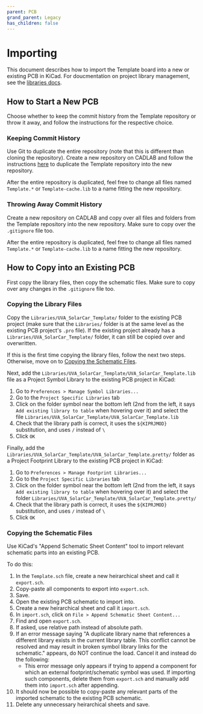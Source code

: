 ```yaml
---
parent: PCB
grand_parent: Legacy
has_children: false
---
```


# Importing

This document describes how to import the Template board into a new or existing PCB in KiCad. For doucmentation on project library management, see the [libraries docs](libraries.md).

## How to Start a New PCB

Choose whether to keep the commit history from the Template repository or throw it away, and follow the instructions for the respective choice.

### Keeping Commit History

Use Git to duplicate the entire repository (note that this is different than cloning the repository). Create a new repository on CADLAB and follow the instructions [here](https://docs.github.com/en/github/creating-cloning-and-archiving-repositories/duplicating-a-repository#mirroring-a-repository) to duplicate the Template repository into the new repository.

After the entire repository is duplicated, feel free to change all files named `Template.*` or `Template-cache.lib` to a name fitting the new repository.

### Throwing Away Commit History

Create a new repository on CADLAB and copy over all files and folders from the Template repository into the new repository. Make sure to copy over the `.gitignore` file too.

After the entire repository is duplicated, feel free to change all files named `Template.*` or `Template-cache.lib` to a name fitting the new repository.

## How to Copy into an Existing PCB

First copy the library files, then copy the schematic files. Make sure to copy over any changes in the `.gitignore` file too.

### Copying the Library Files

Copy the `Libraries/UVA_SolarCar_Template/` folder to the existing PCB project (make sure that the `Libraries/` folder is at the same level as the existing PCB project's `.pro` file). If the existing project already has a `Libraries/UVA_SolarCar_Template/` folder, it can still be copied over and overwritten.

If this is the first time copying the library files, follow the next two steps. Otherwise, move on to [Copying the Schematic Files](#copying-the-schematic-files).

Next, add the `Libraries/UVA_SolarCar_Template/UVA_SolarCar_Template.lib` file as a Project Symbol Library to the existing PCB project in KiCad:

1. Go to `Preferences > Manage Symbol Libraries...`
1. Go to the `Project Specific Libraries` tab
1. Click on the folder symbol near the bottom left (2nd from the left, it says `Add existing library to table` when hovering over it) and select the file `Libraries/UVA_SolarCar_Template/UVA_SolarCar_Template.lib`
1. Check that the library path is correct, it uses the `${KIPRJMOD}` substitution, and uses `/` instead of `\`
1. Click `OK`

Finally, add the `Libraries/UVA_SolarCar_Template/UVA_SolarCar_Template.pretty/` folder as a Project Footprint Library to the existing PCB project in KiCad:

1. Go to `Preferences > Manage Footprint Libraries...`
1. Go to the `Project Specific Libraries` tab
1. Click on the folder symbol near the bottom left (2nd from the left, it says `Add existing library to table` when hovering over it) and select the folder `Libraries/UVA_SolarCar_Template/UVA_SolarCar_Template.pretty/`
1. Check that the library path is correct, it uses the `${KIPRJMOD}` substitution, and uses `/` instead of `\`
1. Click `OK`

### Copying the Schematic Files

Use KiCad's "Append Schematic Sheet Content" tool to import relevant schematic parts into an existing PCB.

To do this:

1. In the `Template.sch` file, create a new heirarchical sheet and call it `export.sch`.
2. Copy-paste all components to export into `export.sch`.
3. Save.
4. Open the existing PCB schematic to import into.
5. Create a new heirarchical sheet and call it `import.sch`.
6. In `import.sch`, click on `File > Append Schematic Sheet Content...`
7. Find and open `export.sch`.
8. If asked, use relative path instead of absolute path.
9. If an error message saying "A duplicate library name that references a different library exists in the current library table. This conflict cannot be resolved and may result in broken symbol library links for the schematic." appears, do NOT continue the load. Cancel it and instead do the following:
    - This error message only appears if trying to append a component for which an external footprint/schematic symbol was used. If importing such components, delete them from `export.sch` and manually add them into `import.sch` after appending.
10. It should now be possible to copy-paste any relevant parts of the imported schematic to the existing PCB schematic.
11. Delete any unnecessary heirarchical sheets and save.

